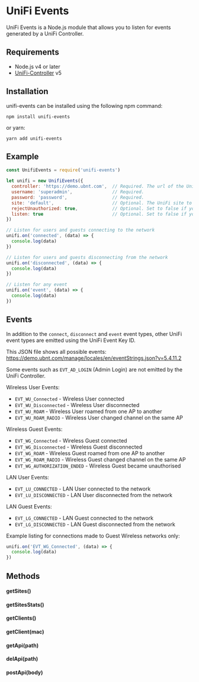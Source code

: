 # UniFi Events

UniFi Events is a Node.js module that allows you to listen for events generated by a UniFi Controller.

## Requirements

* Node.js v4 or later
* [UniFi-Controller](https://www.ubnt.com/download/unifi) v5

## Installation

unifi-events can be installed using the following npm command:

```
npm install unifi-events
```

or yarn:

```
yarn add unifi-events
```

## Example

```javascript
const UnifiEvents = require('unifi-events')

let unifi = new UnifiEvents({
  controller: 'https://demo.ubnt.com',  // Required. The url of the UniFi Controller
  username: 'superadmin',               // Required.
  password: 'password',                 // Required.
  site: 'default',                      // Optional. The UniFi site to connect to, if not set will use the default site.
  rejectUnauthorized: true,             // Optional. Set to false if you don't have a valid SSL
  listen: true                          // Optional. Set to false if you don't want to listen for events
})

// Listen for users and guests connecting to the network
unifi.on('connected', (data) => {
  console.log(data)
})

// Listen for users and guests disconnecting from the network
unifi.on('disconnected', (data) => {
  console.log(data)
})

// Listen for any event
unifi.on('event', (data) => {
  console.log(data)
})
```

## Events

In addition to the ```connect```, ```disconnect``` and ```event``` event types, other UniFi event types are emitted using the UniFi Event Key ID.

This JSON file shows all possible events: https://demo.ubnt.com/manage/locales/en/eventStrings.json?v=5.4.11.2

Some events such as ```EVT_AD_LOGIN``` (Admin Login) are not emitted by the UniFi Controller.

Wireless User Events:

* ```EVT_WU_Connected``` - Wireless User connected
* ```EVT_WU_Disconnected``` - Wireless User disconnected
* ```EVT_WU_ROAM``` - Wireless User roamed from one AP to another
* ```EVT_WU_ROAM_RADIO``` - Wireless User changed channel on the same AP

Wireless Guest Events:

* ```EVT_WG_Connected``` - Wireless Guest connected
* ```EVT_WG_Disconnected``` - Wireless Guest disconnected
* ```EVT_WG_ROAM``` - Wireless Guest roamed from one AP to another
* ```EVT_WG_ROAM_RADIO``` - Wireless Guest changed channel on the same AP
* ```EVT_WG_AUTHORIZATION_ENDED``` - Wireless Guest became unauthorised

LAN User Events:

* ```EVT_LU_CONNECTED``` - LAN User connected to the network
* ```EVT_LU_DISCONNECTED``` - LAN User disconnected from the network

LAN Guest Events:

* ```EVT_LG_CONNECTED``` - LAN Guest connected to the network
* ```EVT_LG_DISCONNECTED``` - LAN Guest disconnected from the network

Example listing for connections made to Guest Wireless networks only:

```javascript
unifi.on('EVT_WG_Connected', (data) => {
  console.log(data)
})
```

## Methods

#### getSites()

#### getSitesStats()

#### getClients()

#### getClient(mac)

#### getApi(path)

#### delApi(path)

#### postApi(body)
